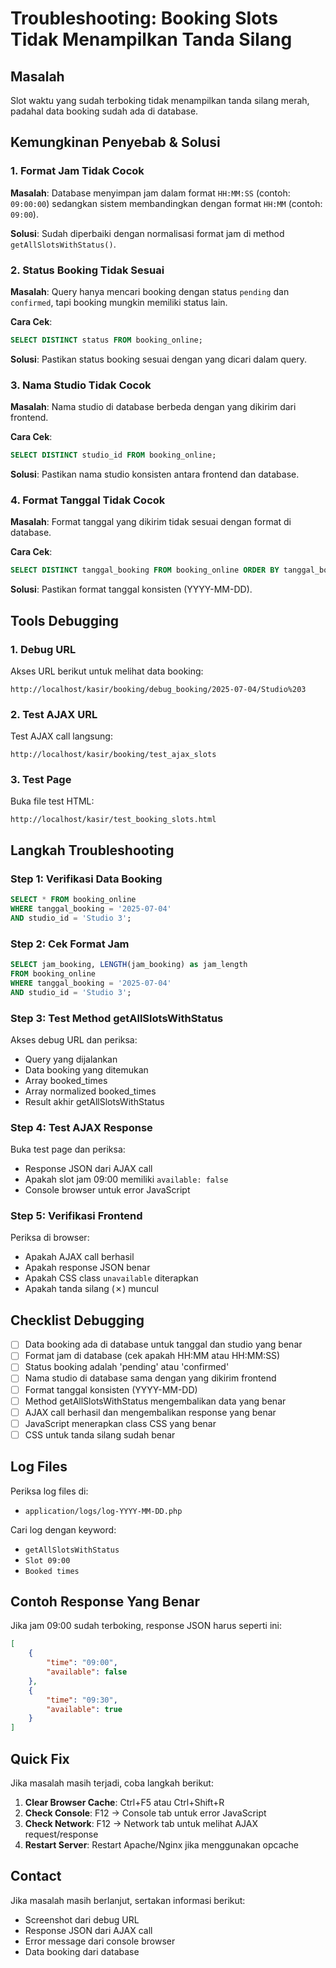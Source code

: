 # Troubleshooting: Booking Slots Tidak Menampilkan Tanda Silang

## Masalah
Slot waktu yang sudah terboking tidak menampilkan tanda silang merah, padahal data booking sudah ada di database.

## Kemungkinan Penyebab & Solusi

### 1. **Format Jam Tidak Cocok**
**Masalah**: Database menyimpan jam dalam format `HH:MM:SS` (contoh: `09:00:00`) sedangkan sistem membandingkan dengan format `HH:MM` (contoh: `09:00`).

**Solusi**: Sudah diperbaiki dengan normalisasi format jam di method `getAllSlotsWithStatus()`.

### 2. **Status Booking Tidak Sesuai**
**Masalah**: Query hanya mencari booking dengan status `pending` dan `confirmed`, tapi booking mungkin memiliki status lain.

**Cara Cek**:
```sql
SELECT DISTINCT status FROM booking_online;
```

**Solusi**: Pastikan status booking sesuai dengan yang dicari dalam query.

### 3. **Nama Studio Tidak Cocok**
**Masalah**: Nama studio di database berbeda dengan yang dikirim dari frontend.

**Cara Cek**:
```sql
SELECT DISTINCT studio_id FROM booking_online;
```

**Solusi**: Pastikan nama studio konsisten antara frontend dan database.

### 4. **Format Tanggal Tidak Cocok**
**Masalah**: Format tanggal yang dikirim tidak sesuai dengan format di database.

**Cara Cek**:
```sql
SELECT DISTINCT tanggal_booking FROM booking_online ORDER BY tanggal_booking;
```

**Solusi**: Pastikan format tanggal konsisten (YYYY-MM-DD).

## Tools Debugging

### 1. **Debug URL**
Akses URL berikut untuk melihat data booking:
```
http://localhost/kasir/booking/debug_booking/2025-07-04/Studio%203
```

### 2. **Test AJAX URL**
Test AJAX call langsung:
```
http://localhost/kasir/booking/test_ajax_slots
```

### 3. **Test Page**
Buka file test HTML:
```
http://localhost/kasir/test_booking_slots.html
```

## Langkah Troubleshooting

### Step 1: Verifikasi Data Booking
```sql
SELECT * FROM booking_online 
WHERE tanggal_booking = '2025-07-04' 
AND studio_id = 'Studio 3';
```

### Step 2: Cek Format Jam
```sql
SELECT jam_booking, LENGTH(jam_booking) as jam_length 
FROM booking_online 
WHERE tanggal_booking = '2025-07-04' 
AND studio_id = 'Studio 3';
```

### Step 3: Test Method getAllSlotsWithStatus
Akses debug URL dan periksa:
- Query yang dijalankan
- Data booking yang ditemukan
- Array booked_times
- Array normalized booked_times
- Result akhir getAllSlotsWithStatus

### Step 4: Test AJAX Response
Buka test page dan periksa:
- Response JSON dari AJAX call
- Apakah slot jam 09:00 memiliki `available: false`
- Console browser untuk error JavaScript

### Step 5: Verifikasi Frontend
Periksa di browser:
- Apakah AJAX call berhasil
- Apakah response JSON benar
- Apakah CSS class `unavailable` diterapkan
- Apakah tanda silang (✗) muncul

## Checklist Debugging

- [ ] Data booking ada di database untuk tanggal dan studio yang benar
- [ ] Format jam di database (cek apakah HH:MM atau HH:MM:SS)
- [ ] Status booking adalah 'pending' atau 'confirmed'
- [ ] Nama studio di database sama dengan yang dikirim frontend
- [ ] Format tanggal konsisten (YYYY-MM-DD)
- [ ] Method getAllSlotsWithStatus mengembalikan data yang benar
- [ ] AJAX call berhasil dan mengembalikan response yang benar
- [ ] JavaScript menerapkan class CSS yang benar
- [ ] CSS untuk tanda silang sudah benar

## Log Files

Periksa log files di:
- `application/logs/log-YYYY-MM-DD.php`

Cari log dengan keyword:
- `getAllSlotsWithStatus`
- `Slot 09:00`
- `Booked times`

## Contoh Response Yang Benar

Jika jam 09:00 sudah terboking, response JSON harus seperti ini:
```json
[
    {
        "time": "09:00",
        "available": false
    },
    {
        "time": "09:30", 
        "available": true
    }
]
```

## Quick Fix

Jika masalah masih terjadi, coba langkah berikut:

1. **Clear Browser Cache**: Ctrl+F5 atau Ctrl+Shift+R
2. **Check Console**: F12 → Console tab untuk error JavaScript
3. **Check Network**: F12 → Network tab untuk melihat AJAX request/response
4. **Restart Server**: Restart Apache/Nginx jika menggunakan opcache

## Contact

Jika masalah masih berlanjut, sertakan informasi berikut:
- Screenshot dari debug URL
- Response JSON dari AJAX call
- Error message dari console browser
- Data booking dari database